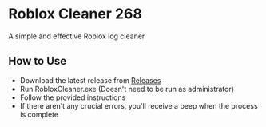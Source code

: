 # Roblox Cleaner 268

A simple and effective Roblox log cleaner

## How to Use

* Download the latest release from [Releases](https://github.com/HyperNIt3/Roblox-Cleaner-268/releases)
* Run RobloxCleaner.exe (Doesn't need to be run as administrator)
* Follow the provided instructions
* If there aren't any crucial errors, you'll receive a beep when the process is complete
